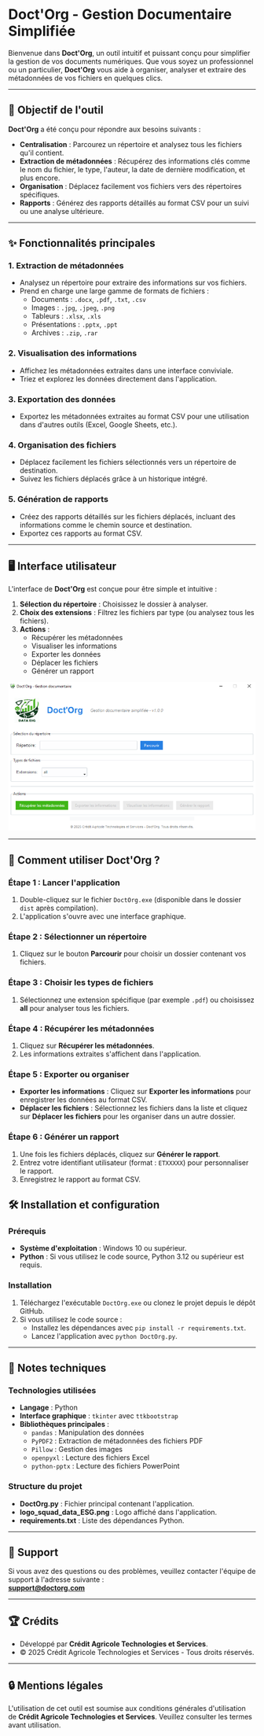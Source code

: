 # Doct'Org - Gestion Documentaire Simplifiée

Bienvenue dans **Doct'Org**, un outil intuitif et puissant conçu pour simplifier la gestion de vos documents numériques. Que vous soyez un professionnel ou un particulier, **Doct'Org** vous aide à organiser, analyser et extraire des métadonnées de vos fichiers en quelques clics.

---

## 🎯 **Objectif de l'outil**

**Doct'Org** a été conçu pour répondre aux besoins suivants :
- **Centralisation** : Parcourez un répertoire et analysez tous les fichiers qu'il contient.
- **Extraction de métadonnées** : Récupérez des informations clés comme le nom du fichier, le type, l'auteur, la date de dernière modification, et plus encore.
- **Organisation** : Déplacez facilement vos fichiers vers des répertoires spécifiques.
- **Rapports** : Générez des rapports détaillés au format CSV pour un suivi ou une analyse ultérieure.

---

## ✨ **Fonctionnalités principales**

### 1. **Extraction de métadonnées**
- Analysez un répertoire pour extraire des informations sur vos fichiers.
- Prend en charge une large gamme de formats de fichiers :
  - Documents : `.docx`, `.pdf`, `.txt`, `.csv`
  - Images : `.jpg`, `.jpeg`, `.png`
  - Tableurs : `.xlsx`, `.xls`
  - Présentations : `.pptx`, `.ppt`
  - Archives : `.zip`, `.rar`

### 2. **Visualisation des informations**
- Affichez les métadonnées extraites dans une interface conviviale.
- Triez et explorez les données directement dans l'application.

### 3. **Exportation des données**
- Exportez les métadonnées extraites au format CSV pour une utilisation dans d'autres outils (Excel, Google Sheets, etc.).

### 4. **Organisation des fichiers**
- Déplacez facilement les fichiers sélectionnés vers un répertoire de destination.
- Suivez les fichiers déplacés grâce à un historique intégré.

### 5. **Génération de rapports**
- Créez des rapports détaillés sur les fichiers déplacés, incluant des informations comme le chemin source et destination.
- Exportez ces rapports au format CSV.

---

## 🖥️ **Interface utilisateur**

L'interface de **Doct'Org** est conçue pour être simple et intuitive :
1. **Sélection du répertoire** : Choisissez le dossier à analyser.
2. **Choix des extensions** : Filtrez les fichiers par type (ou analysez tous les fichiers).
3. **Actions** :
   - Récupérer les métadonnées
   - Visualiser les informations
   - Exporter les données
   - Déplacer les fichiers
   - Générer un rapport

![Interface de Doct'Org](img/interface.png)


---

## 🚀 **Comment utiliser Doct'Org ?**

### Étape 1 : Lancer l'application
1. Double-cliquez sur le fichier `DoctOrg.exe` (disponible dans le dossier `dist` après compilation).
2. L'application s'ouvre avec une interface graphique.

### Étape 2 : Sélectionner un répertoire
1. Cliquez sur le bouton **Parcourir** pour choisir un dossier contenant vos fichiers.

### Étape 3 : Choisir les types de fichiers
1. Sélectionnez une extension spécifique (par exemple `.pdf`) ou choisissez **all** pour analyser tous les fichiers.

### Étape 4 : Récupérer les métadonnées
1. Cliquez sur **Récupérer les métadonnées**.
2. Les informations extraites s'affichent dans l'application.

### Étape 5 : Exporter ou organiser
- **Exporter les informations** : Cliquez sur **Exporter les informations** pour enregistrer les données au format CSV.
- **Déplacer les fichiers** : Sélectionnez les fichiers dans la liste et cliquez sur **Déplacer les fichiers** pour les organiser dans un autre dossier.

### Étape 6 : Générer un rapport
1. Une fois les fichiers déplacés, cliquez sur **Générer le rapport**.
2. Entrez votre identifiant utilisateur (format : `ETXXXXX`) pour personnaliser le rapport.
3. Enregistrez le rapport au format CSV.


## 🛠️ **Installation et configuration**

### Prérequis
- **Système d'exploitation** : Windows 10 ou supérieur.
- **Python** : Si vous utilisez le code source, Python 3.12 ou supérieur est requis.

### Installation
1. Téléchargez l'exécutable `DoctOrg.exe` ou clonez le projet depuis le dépôt GitHub.
2. Si vous utilisez le code source :
   - Installez les dépendances avec `pip install -r requirements.txt`.
   - Lancez l'application avec `python DoctOrg.py`.

---

## 📝 **Notes techniques**

### Technologies utilisées
- **Langage** : Python
- **Interface graphique** : `tkinter` avec `ttkbootstrap`
- **Bibliothèques principales** :
  - `pandas` : Manipulation des données
  - `PyPDF2` : Extraction de métadonnées des fichiers PDF
  - `Pillow` : Gestion des images
  - `openpyxl` : Lecture des fichiers Excel
  - `python-pptx` : Lecture des fichiers PowerPoint

### Structure du projet
- **DoctOrg.py** : Fichier principal contenant l'application.
- **logo_squad_data_ESG.png** : Logo affiché dans l'application.
- **requirements.txt** : Liste des dépendances Python.

---

## 📧 **Support**

Si vous avez des questions ou des problèmes, veuillez contacter l'équipe de support à l'adresse suivante :  
**support@doctorg.com**

---

## 🏆 **Crédits**

- Développé par **Crédit Agricole Technologies et Services**.
- © 2025 Crédit Agricole Technologies et Services - Tous droits réservés.

---

## 🔒 **Mentions légales**

L'utilisation de cet outil est soumise aux conditions générales d'utilisation de **Crédit Agricole Technologies et Services**. Veuillez consulter les termes avant utilisation.